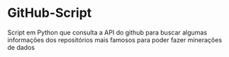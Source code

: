 # GitHub-Script

Script em Python que consulta a API do github para buscar algumas informações dos repositórios mais famosos para poder fazer minerações de dados
